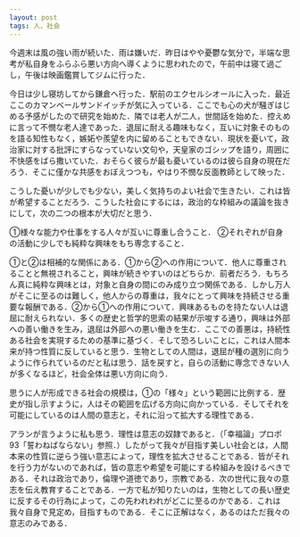 ```yaml
---
layout: post
tags: 人，社会
---
```


今週末は風の強い雨が続いた．雨は嫌いだ．昨日はやや憂鬱な気分で，半端な思考が私自身をふらふら悪い方向へ導くように思われたので，午前中は寝て過ごし，午後は映画鑑賞してジムに行った．

今日は少し寝坊してから鎌倉へ行った．駅前のエクセルシオールに入った．最近ここのカマンベールサンドイッチが気に入っている．ここでも心の犬が騒ぎはじめる予感がしたので研究を始めた．隣では老人が二人，世間話を始めた．控えめに言って不憫な老人達であった．退屈に耐える趣味もなく，互いに対象そのものを語る知性もなく，嫉妬や羨望を内に留めることもできない．現状を憂いて，政治家に対する批評にすらなっていない文句や，天皇家のゴシップを語り，周囲に不快感をばら撒いていた．おそらく彼らが最も憂いているのは彼ら自身の現在だろう．そこに僅かな共感をおぼえつつも，やはり不憫な反面教師として映った．

こうした憂いが少しでも少ない，美しく気持ちのよい社会で生きたい．これは皆が希望することだろう．こうした社会にするには，政治的な枠組みの議論を抜きにして，次の二つの根本が大切だと思う．

①様々な能力や仕事をする人々が互いに尊重し合うこと．
②それぞれが自身の活動に少しでも純粋な興味をもち専念すること．

①と②は相補的な関係にある．①から②への作用について．他人に尊重されることと無視されること，興味が続きやすいのはどちらか．前者だろう．もちろん真に純粋な興味とは，対象と自身の間にのみ成り立つ関係である．しかし万人がそこに至るのは難しく，他人からの尊重は，我々にとって興味を持続させる重要な報酬である．②から①への作用について．興味あるものを持たない人は退屈に耐えられない．多くの歴史と哲学的思索の結果が示唆する通り，興味は外部への善い働きを生み，退屈は外部への悪い働きを生む．ここでの善悪は，持続性ある社会を実現するための基準に基づく．そして恐ろしいことに，これは人間本来が持つ性質に反していると思う．生物としての人間は，退屈が種の選別に向うように作られているのだと私は思う．話を戻すと，自らの活動に専念できない人が多くなるほど，社会全体は悪い方向に向う．

思うに人が形成できる社会の規模は，①の「様々」という範囲に比例する．歴史が指し示すように，人はその範囲を広げる方向に向かっている．そしてそれを可能にしているのは人間の意志と，それに沿って拡大する理性である．

アランが言うように私も思う．理性は意志の奴隷であると．（「幸福論」プロポ93「誓わねばならない」参照．）したがって我々が目指す美しい社会とは，人間本来の性質に逆らう強い意志によって，理性を拡大させることである．皆がそれを行う力がないのであれば，皆の意志や希望を可能にする枠組みを設けるべきである．それは政治であり，倫理や道徳であり，宗教である．次の世代に我々の意志を伝え教育することである．一方で私が知りたいのは，生物としての長い歴史に反するその行為によって，この先われわれがどこに至るのかである．これは我々自身で見定め，目指すものである．そこに正解はなく，あるのはただ我々の意志のみである．